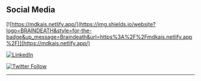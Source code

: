 
## Social Media

[![https://mdkais.netlify.app/](https://img.shields.io/website?logo=BRAINDEATH&style=for-the-badge&up_message=Braindeath&url=https%3A%2F%2Fmdkais.netlify.app%2F)](https://mdkais.netlify.app/)  

[![LinkedIn](https://img.shields.io/badge/-LinkedIn-black.svg?style=for-the-badge&logo=linkedin&colorB=555)](https://linkedin.com/in/kais-md)

[![Twitter Follow](https://img.shields.io/twitter/follow/Md_Kais_?color=1DA1F2&logo=twitter&style=for-the-badge)](https://twitter.com/intent/follow?original_referer=https%3A%2F%2Fgithub.com%2FcodeSTACKr&screen_name=Md_Kais_)

----
